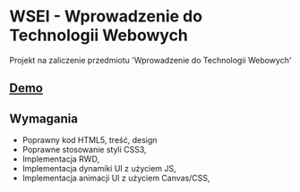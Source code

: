 
# WSEI - Wprowadzenie do Technologii Webowych

Projekt na zaliczenie przedmiotu 'Wprowadzenie do Technologii Webowych'

## [Demo](https://bartosz121.github.io/wsei-wdtw/)

## Wymagania

- Poprawny kod HTML5, treść, design
- Poprawne stosowanie styli CSS3,
- Implementacja RWD,
- Implementacja dynamiki UI z użyciem JS,
- Implementacja animacji UI z użyciem Canvas/CSS,
